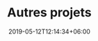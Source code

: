 ---
title: "Autres projets"
date: 2019-05-12T12:14:34+06:00
description: "This is meta description."
---